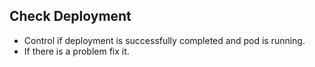 ## Check Deployment

- Control if deployment is successfully completed and pod is running. 
- If there is a problem fix it.